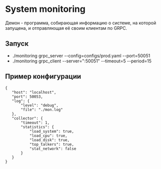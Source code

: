 # System monitoring

Демон - программа, собирающая информацию о системе, на которой запущена, и отправляющая её своим клиентам по GRPC.

## Запуск

 - ./monitoring grpc_server --config=configs/prod.yaml --port=50051
 - ./monitoring grpc_client --server=":50051" --timeout=5 --period=15

 ## Пример конфигурации

 ```
 {
    "host": "localhost",
    "port": 50053,
    "log": {
        "level": "debug",
        "file": "./mon.log"
    },
    "collector": {
        "timeout": 1,
        "statistics": {
            "load_system": true,
            "load_cpu": true,
            "load_disk": true,
            "top_talkers": true,
            "stat_network": false
        }
    }
}
```

